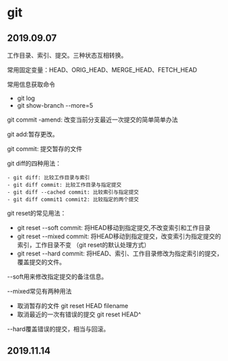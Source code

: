 # git

## 2019.09.07

工作目录、索引、提交。三种状态互相转换。

常用固定变量：HEAD、ORIG_HEAD、MERGE_HEAD、FETCH_HEAD

常用信息获取命令
- git log
- git show-branch --more=5

git commit -amend: 改变当前分支最近一次提交的简单简单办法

git add:暂存更改。

git commit: 提交暂存的文件

git diff的四种用法：

    - git diff: 比较工作目录与索引
    - git diff commit: 比较工作目录与指定提交
    - git diff --cached commit: 比较索引与指定提交
    - git diff commit1 commit2: 比较指定的两个提交

git reset的常见用法：

- git reset --soft commit: 将HEAD移动到指定提交,不改变索引和工作目录
- git reset --mixed commit: 将HEAD移动到指定提交，改变索引为指定提交的索引，工作目录不变
    （git reset的默认处理方式）
- git reset --hard commit: 将HEAD、索引、工作目录修改为指定索引的提交，覆盖提交的文件。

--soft用来修改指定提交的备注信息。

--mixed常见有两种用法

- 取消暂存的文件 git reset HEAD filename
- 取消最近的一次有错误的提交 git reset HEAD^

--hard覆盖错误的提交，相当与回滚。


## 2019.11.14

